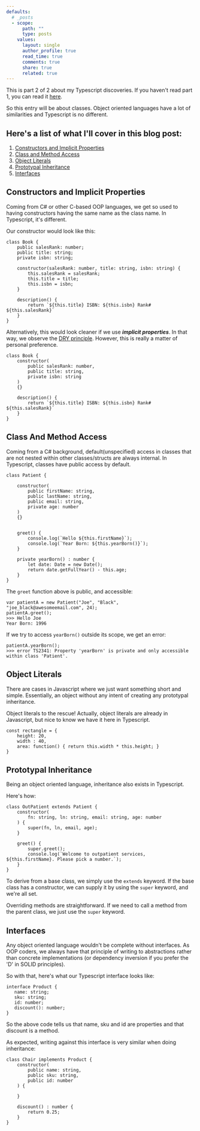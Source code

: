 ```yaml
---
defaults:
  # _posts
  - scope:
      path: ""
      type: posts
    values:
      layout: single
      author_profile: true
      read_time: true
      comments: true
      share: true
      related: true
---
```


This is part 2 of 2 about my Typescript discoveries. If you haven't read part 1, you can read it [here](https://deanagan.github.io/Discovering-Typescript-Part-1/).

So this entry will be about classes. Object oriented languages have a lot of similarities and Typescript is no different.

## Here's a list of what I'll cover in this blog post:
1. [Constructors and Implicit Properties](#constructors-and-implicit-properties)
2. [Class and Method Access](#class-and-method-access)
3. [Object Literals](#object-literals)
4. [Prototypal Inheritance](#prototypal-inheritance)
5. [Interfaces](#interfaces)



## Constructors and Implicit Properties

Coming from C# or other C-based OOP languages, we get so used to having constructors having the same name as the class name. In Typescript, it's different.

Our constructor would look like this:

```
class Book {
    public salesRank: number;
    public title: string;
    private isbn: string;

    constructor(salesRank: number, title: string, isbn: string) {
        this.salesRank = salesRank;
        this.title = title;
        this.isbn = isbn;
    }

    description() {
        return `${this.title} ISBN: ${this.isbn} Rank# ${this.salesRank}`
    }
}
```

Alternatively, this would look cleaner if we use ***implicit properties***. In that way, we observe the [DRY principle](https://en.wikipedia.org/wiki/Don%27t_repeat_yourself). However, this is really a matter of personal preference.

```
class Book {
    constructor(
        public salesRank: number,
        public title: string,
        private isbn: string
    )
    {}

    description() {
        return `${this.title} ISBN: ${this.isbn} Rank# ${this.salesRank}`
    }
}
```
## Class And Method Access

 Coming from a C# background, default(unspecified) access in classes that are not nested within other classes/structs are always internal. In Typescript, classes have public access by default.
```
class Patient {

    constructor(
        public firstName: string,
        public lastName: string,
        public email: string,
        private age: number
    )
    {}


    greet() {
        console.log(`Hello ${this.firstName}`);
        console.log(`Year Born: ${this.yearBorn()}`);
    }

    private yearBorn() : number {
        let date: Date = new Date();
        return date.getFullYear() - this.age;
    }
}
```

The `greet` function above is public, and accessible:
```
var patientA = new Patient("Joe", "Black", "joe_black@awesomeemail.com", 24);
patientA.greet();
>>> Hello Joe
Year Born: 1996
```

If we try to access `yearBorn()` outside its scope,  we get an error:
```
patientA.yearBorn();
>>> error TS2341: Property 'yearBorn' is private and only accessible within class 'Patient'.
```

## Object Literals
There are cases in Javascript where we just want something short and simple. Essentially, an object without any intent of creating any prototypal inheritance.

Object literals to the rescue! Actually, object literals are already in Javascript, but nice to know we have it here in Typescript.
```
const rectangle = {
    height: 20,
    width : 40,
    area: function() { return this.width * this.height; }
}
```

## Prototypal Inheritance
Being an object oriented language, inheritance also exists in Typescript.

Here's how:
```
class OutPatient extends Patient {
    constructor(
        fn: string, ln: string, email: string, age: number
    ) {
        super(fn, ln, email, age);
    }

    greet() {
        super.greet();
        console.log(`Welcome to outpatient services, ${this.firstName}. Please pick a number.`);
    }
}
```

To derive from a base class, we simply use the `extends` keyword. If the base class has a constructor, we can supply it by using the `super` keyword, and we're all set.

Overriding methods are straightforward. If we need to call a method from the parent class, we just use the `super` keyword.

## Interfaces
 Any object oriented language wouldn't be complete without interfaces. As OOP coders, we always have that principle of writing to abstractions rather than concrete implementations (or dependency inversion if you prefer the 'D' in SOLID principles).

 So with that, here's what our Typescript interface looks like:
 ```
 interface Product {
    name: string;
    sku: string;
    id: number;
    discount(): number;
}
```

So the above code tells us that name, sku and id are properties and that discount is a method.

As expected, writing against this interface is very similar when doing inheritance:
```
class Chair implements Product {
    constructor(
        public name: string,
        public sku: string,
        public id: number
    ) {

    }

    discount() : number {
        return 0.25;
    }
}
```
